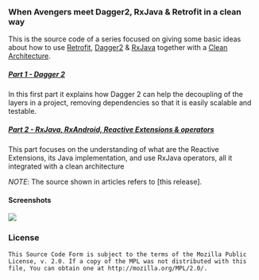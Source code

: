 
### When Avengers meet Dagger2, RxJava & Retrofit in a clean way

This is the source code of a series focused on giving some basic ideas about how to use [Retrofit](http://square.github.io/retrofit/), [Dagger2](http://google.github.io/dagger/) & [RxJava](https://github.com/ReactiveX/RxJava) together with a [Clean Architecture](http://blog.8thlight.com/uncle-bob/2012/08/13/the-clean-architecture.html).

##### [Part 1 - Dagger 2](http://saulmm.github.io/when-Thor-and-Hulk-meet-dagger2-rxjava-1) 

In this first part it explains how Dagger 2 can help the decoupling of the layers in a project, removing dependencies so that it is easily scalable and testable.

##### [Part 2 - RxJava, RxAndroid, Reactive Extensions & operators](http://saulmm.github.io/when-Iron-Man-becomes-Reactive-Avengers2)

This part focuses on the understanding of what are the Reactive Extensions, its Java implementation, and use RxJava operators, all it integrated with a clean architecture

*NOTE*: The source shown in articles refers to [this release].

#### Screenshots

![](./art/screen_detail.png)

### License 

```
This Source Code Form is subject to the terms of the Mozilla Public 
License, v. 2.0. If a copy of the MPL was not distributed with this 
file, You can obtain one at http://mozilla.org/MPL/2.0/.
```
